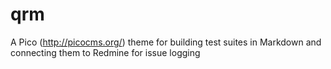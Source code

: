 # qrm
A Pico (http://picocms.org/) theme for building test suites in Markdown and connecting them to Redmine for issue logging
